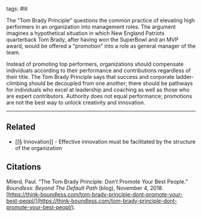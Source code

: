 tags: #lit 

The "Tom Brady Principle" questions the common practice of elevating high performers in an organization into management roles. The argument imagines a hypothetical situation in which New England Patriots quarterback Tom Brady, after having won the SuperBowl and an MVP award, would be offered a "promotion" into a role as general manager of the team. 

Instead of promoting top performers, organizations should compensate individuals according to their performance and contributions regardless of their title. The Tom Brady Principle says that success and corporate ladder-climbing should be decoupled from one another; there should be pathways for individuals who excel at leadership and coaching as well as those who are expert contributors. Authority does not equal performance; promotions are not the best way to unlock creativity and innovation. 

---
## Related
- [[§ Innovation]] - Effective innovation must be facilitated by the structure of the organization

## Citations
Milerd, Paul. “The Tom Brady Principle: Don’t Promote Your Best People.” _Boundless: Beyond The Default Path_ (blog), November 4, 2018. [https://think-boundless.com/tom-brady-principle-dont-promote-your-best-peopl/](https://think-boundless.com/tom-brady-principle-dont-promote-your-best-peopl/).